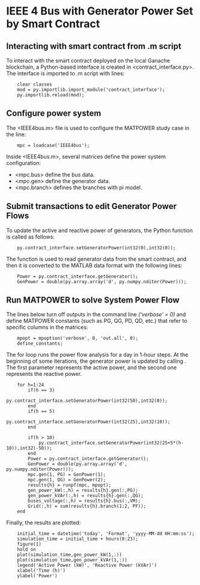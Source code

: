 # IEEE 4 Bus with Generator Power Set by Smart Contract

## Interacting with smart contract from .m script
To interact with the smart contract deployed on the local Ganache blockchain, a Python-based interface is created in <contract_interface.py>. The interface is imported to .m script with lines:

```shell
    clear classes
    mod = py.importlib.import_module('contract_interface');
    py.importlib.reload(mod);
```

## Configure power system
The <IEEE4bus.m> file is used to configure the MATPOWER study case in the line:

```shell
    mpc = loadcase('IEEE4bus');
```   
Inside <IEEE4bus.m>, several matrices define the power system configuration:
* <mpc.bus> define the bus data.
* <mpc.gen> define the generator data.
* <mpc.branch> defines the branches with pi model.

## Submit transactions to edit Generator Power Flows
To update the active and reactive power of generators, the Python function <setGeneratorPower> is called as follows:
```shell
    py.contract_interface.setGeneratorPower(int32(0),int32(0));
```

The function <getGenerator> is used to read generator data from the smart contract, and then it is converted to the MATLAB data format with the following lines:

```shell
    Power = py.contract_interface.getGenerator();
    GenPower = double(py.array.array('d', py.numpy.nditer(Power)));
```

## Run MATPOWER to solve System Power Flow
The lines below turn off outputs in the command line _('verbose' = 0)_ and define MATPOWER constants (such as PG, QG, PD, QD, etc.) that refer to specific columns in the <mpc> matrices:

```shell
    mpopt = mpoption('verbose', 0, 'out.all', 0);
    define_constants;
```

The for loop runs the power flow analysis for a day in 1-hour steps. At the beginning of some iterations, the generator power is updated by calling <setGeneratorPower>. The first parameter represents the active power, and the second one represents the reactive power.

```shell
    for h=1:24
        if(h == 3)
            py.contract_interface.setGeneratorPower(int32(50),int32(0));
        end
        if(h == 5)
            py.contract_interface.setGeneratorPower(int32(25),int32(10));
        end
    
        if(h > 10)
            py.contract_interface.setGeneratorPower(int32(25+5*(h-10)),int32(-50));
        end
        Power = py.contract_interface.getGenerator();
        GenPower = double(py.array.array('d', py.numpy.nditer(Power)));
	    mpc.gen(1, PG) = GenPower(1);
        mpc.gen(1, QG) = GenPower(2);
        results{h} = runpf(mpc, mpopt);
	    gen_power_kW(:,h) = results{h}.gen(:,PG);
	    gen_power_kVAr(:,h) = results{h}.gen(:,QG);
	    buses_voltage(:,h) = results{h}.bus(:,VM);
        Grid(:,h) = sum(results{h}.branch(1:2, PF));
    end
```

Finally, the results are plotted: 

```shell
    initial_time = datetime('today', 'Format', 'yyyy-MM-dd HH:mm:ss');
    simulation_time = initial_time + hours(0:23);
    figure(1)
    hold on 
    plot(simulation_time,gen_power_kW(1,:))
    plot(simulation_time,gen_power_kVAr(1,:))
    legend('Active Power (kW)', 'Reactive Power (kVAr)')
    xlabel('Time (h)')
    ylabel('Power')
```